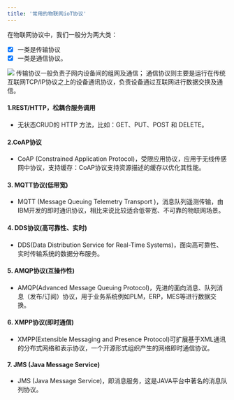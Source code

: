 ```yaml
---
title: '常用的物联网ioT协议'
---
```

 在物联网协议中，我们一般分为两大类：
 - [x] 一类是传输协议
 - [x] 一类是通信协议。

![](https://gitee.com/helloyuzz/sharepic/raw/master/iot.png)
传输协议一般负责子网内设备间的组网及通信；
通信协议则主要是运行在传统互联网TCP/IP协议之上的设备通讯协议，负责设备通过互联网进行数据交换及通信。

#### 1.REST/HTTP，松耦合服务调用
 - 无状态CRUD的 HTTP 方法，比如：GET、PUT、POST 和 DELETE。

#### 2.CoAP协议
 - CoAP (Constrained Application Protocol)，受限应用协议，应用于无线传感网中协议，支持缓存：CoAP协议支持资源描述的缓存以优化其性能。

#### 3. MQTT协议(低带宽)
 - MQTT (Message Queuing Telemetry Transport )，消息队列遥测传输，由IBM开发的即时通讯协议，相比来说比较适合低带宽、不可靠的物联网场景。
  
#### 4. DDS协议(高可靠性、实时)
 - DDS(Data Distribution Service for Real-Time Systems)，面向高可靠性、实时传输系统的数据分布服务。
 
#### 5. AMQP协议(互操作性)
 - AMQP(Advanced Message Queuing Protocol)，先进的面向消息、队列消息（发布/订阅）协议，用于业务系统例如PLM，ERP，MES等进行数据交换。

#### 6. XMPP协议(即时通信)
 - XMPP(Extensible Messaging and Presence Protocol)可扩展基于XML通讯的分布式网络和表示协议，一个开源形式组织产生的网络即时通信协议。

#### 7. JMS (Java Message Service)
 - JMS (Java Message Service)，即消息服务，这是JAVA平台中著名的消息队列协议。